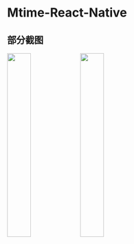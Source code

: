 # Mtime-React-Native
## 部分截图
<img src="https://github.com/452MJ/Mtime-React-Native/blob/master/screenshots/1.png" width = "33%"/>
<img src="https://github.com/452MJ/Mtime-React-Native/blob/master/screenshots/2.png" width = "33%"/>
